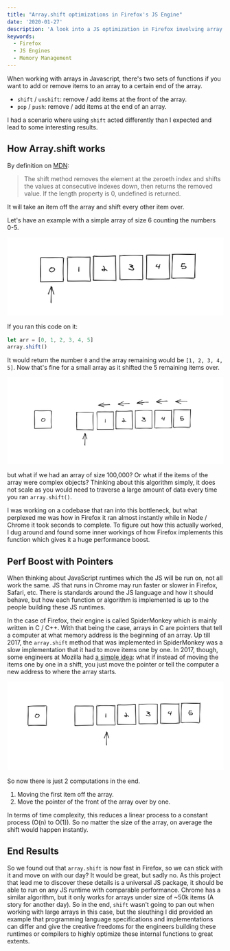 ```yaml
---
title: "Array.shift optimizations in Firefox's JS Engine"
date: '2020-01-27'
description: 'A look into a JS optimization in Firefox involving array.shift'
keywords:
  - Firefox
  - JS Engines
  - Memory Management
---
```


When working with arrays in Javascript, there's two sets of functions if you want to add or remove items to an array to a certain end of the array.

- `shift` / `unshift`: remove / add items at the front of the array.
- `pop` / `push`: remove / add items at the end of an array.

I had a scenario where using `shift` acted differently than I expected and lead to some interesting results.

## How Array.shift works

By definition on [MDN](https://developer.mozilla.org/en-US/docs/Web/JavaScript/Reference/Global_Objects/Array/shift):

> The shift method removes the element at the zeroeth index and shifts the values at consecutive indexes down, then returns the removed value. If the length property is 0, undefined is returned.

It will take an item off the array and shift every other item over.

Let's have an example with a simple array of size 6 counting the numbers 0-5.

![Illustration of an array](./array.png)

If you ran this code on it:

```js
let arr = [0, 1, 2, 3, 4, 5]
array.shift()
```

It would return the number `0` and the array remaining would be `[1, 2, 3, 4, 5]`. Now that's fine for a small array as it shifted the 5 remaining items over.

![Illustration of a shift where all items have to move over to the left by one each](./shift-slow.png)

but what if we had an array of size 100,000? Or what if the items of the array were complex objects? Thinking about this algorithm simply, it does not scale as you would need to traverse a large amount of data every time you ran `array.shift()`.

I was working on a codebase that ran into this bottleneck, but what perplexed me was how in Firefox it ran almost instantly while in Node / Chrome it took seconds to complete. To figure out how this actually worked, I dug around and found some inner workings of how Firefox implements this function which gives it a huge performance boost.

## Perf Boost with Pointers

When thinking about JavaScript runtimes which the JS will be run on, not all work the same. JS that runs in Chrome may run faster or slower in Firefox, Safari, etc. There is standards around the JS language and how it should behave, but how each function or algorithm is implemented is up to the people building these JS runtimes.

In the case of Firefox, their engine is called SpiderMonkey which is mainly written in C / C++. With that being the case, arrays in C are pointers that tell a computer at what memory address is the beginning of an array. Up till 2017, the `array.shift` method that was implemented in SpiderMonkey was a slow implementation that it had to move items one by one. In 2017, though, some engineers at Mozilla had [a simple idea](https://jandemooij.nl/blog/2017/12/06/some-spidermonkey-optimizations-in-firefox-quantum/): what if instead of moving the items one by one in a shift, you just move the pointer or tell the computer a new address to where the array starts.

![Illustration of a shift where only the pointer is moved over one to the right](./shift-fast.png)

So now there is just 2 computations in the end.

1. Moving the first item off the array.
1. Move the pointer of the front of the array over by one.

In terms of time complexity, this reduces a linear process to a constant process (O(n) to O(1)). So no matter the size of the array, on average the shift would happen instantly.

## End Results

So we found out that `array.shift` is now fast in Firefox, so we can stick with it and move on with our day? It would be great, but sadly no. As this project that lead me to discover these details is a universal JS package, it should be able to run on any JS runtime with comparable performance. Chrome has a similar algorithm, but it only works for arrays under size of ~50k items (A story for another day). So in the end, `shift` wasn't going to pan out when working with large arrays in this case, but the sleuthing I did provided an example that programming language specifications and implementations can differ and give the creative freedoms for the engineers building these runtimes or compilers to highly optimize these internal functions to great extents.
